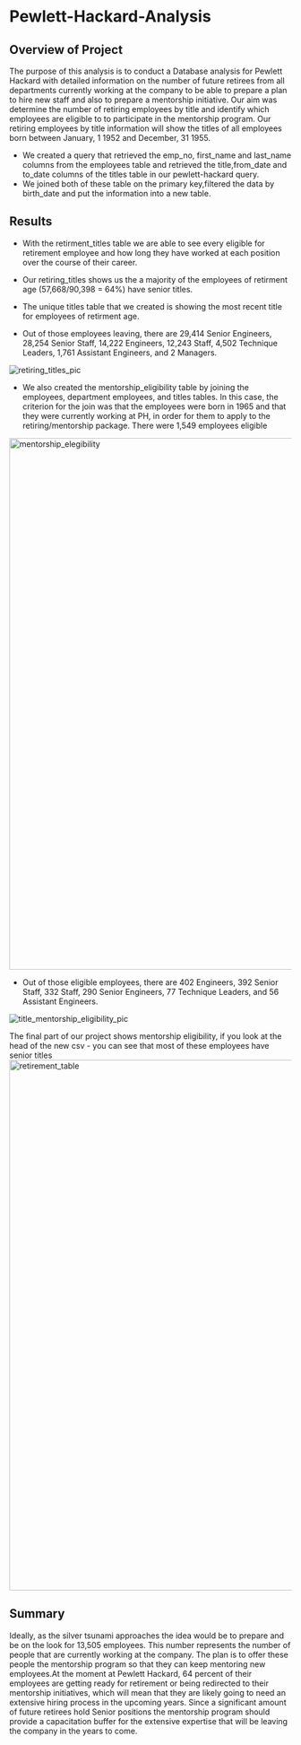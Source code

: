 # Pewlett-Hackard-Analysis

## Overview of Project

The purpose of this analysis is to conduct a Database analysis for Pewlett Hackard with detailed information on the number of future retirees from all departments currently working at the company to be able to prepare a plan to hire new staff and also to prepare a mentorship initiative. Our aim was determine the number of retiring employees by title and identify which employees are eligible to to participate in the mentorship program. Our retiring employees by title information will show the titles of all employees born between January, 1 1952 and December, 31 1955.
 
- We created a query that retrieved the emp_no, first_name and last_name columns from the employees table and retrieved the title,from_date and to_date columns of the titles table in our pewlett-hackard query. 
- We joined both of these table on the primary key,filtered the data by birth_date and put the information into a new table. 

## Results
- With the retirment_titles table we are able to see every eligible for retirement employee and how long they have worked at each position over the course of their career.

- Our retiring_titles shows us the a majority of the employees of retirment age (57,668/90,398 = 64%) have senior titles.

- The unique titles table that we created is showing the most recent title for employees of retirment age.

- Out of those employees leaving, there are 29,414 Senior Engineers, 28,254 Senior Staff, 14,222 Engineers, 12,243 Staff, 4,502 Technique Leaders, 1,761 Assistant Engineers, and 2 Managers. 

![retiring_titles_pic](https://user-images.githubusercontent.com/83378141/123863229-53d63100-d8f7-11eb-952e-6dcc7c9655e2.png)

- We also created the mentorship_eligibility table by joining the employees, department employees, and titles tables. In this case, the criterion for the join was that the employees were born in 1965 and that they were currently working at PH, in order for them to apply to the retiring/mentorship package. There were 1,549 employees eligible 
<img width="948" alt="mentorship_elegibility" src="https://user-images.githubusercontent.com/100797549/187789737-2945a677-2f61-4061-8362-217acae989c2.png">

- Out of those eligible employees, there are 402 Engineers, 392 Senior Staff, 332 Staff, 290 Senior Engineers, 77 Technique Leaders, and 56 Assistant Engineers. 

![title_mentorship_eligibility_pic](https://user-images.githubusercontent.com/83378141/123863289-651f3d80-d8f7-11eb-9245-56a49dd010c0.png)

The final part of our project shows mentorship eligibility, if you look at the head of the new csv - you can see that most of these employees have senior titles
<img width="946" alt="retirement_table" src="https://user-images.githubusercontent.com/100797549/187788949-f88d18cd-0ec8-4678-90c3-d63e4bcd5e5e.png">

## Summary

Ideally, as the silver tsunami approaches the idea would be to prepare and be on the look for 13,505 employees. This number represents the number of people that are currently working at the company. The plan is to offer these people the mentorship program so that they can keep mentoring new employees.At the moment at Pewlett Hackard, 64 percent of their employees are getting ready for retirement or being redirected to their mentorship initiatives, which will mean that they are likely going to need an extensive hiring process in the upcoming years. Since a significant amount of future retirees hold Senior positions the mentorship program should provide a capacitation buffer for the extensive expertise that will be leaving the company in the years to come. 
